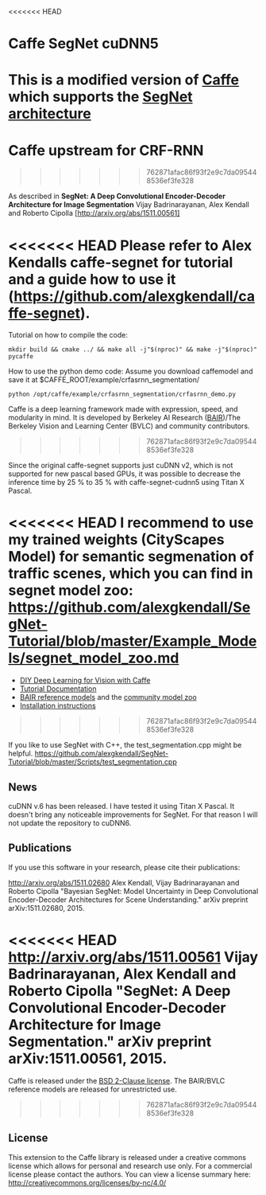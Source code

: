 <<<<<<< HEAD
# Caffe SegNet cuDNN5
**This is a modified version of [Caffe](https://github.com/BVLC/caffe) which supports the [SegNet architecture](http://mi.eng.cam.ac.uk/projects/segnet/)**
=======
# Caffe upstream for CRF-RNN
>>>>>>> 762871afac86f93f2e9c7da095448536ef3fe328

As described in **SegNet: A Deep Convolutional Encoder-Decoder Architecture for Image Segmentation** Vijay Badrinarayanan, Alex Kendall and Roberto Cipolla [http://arxiv.org/abs/1511.00561]

<<<<<<< HEAD
Please refer to Alex Kendalls caffe-segnet for tutorial and a guide how to use it (https://github.com/alexgkendall/caffe-segnet).
=======

Tutorial on how to compile the code:
```
mkdir build && cmake ../ && make all -j"$(nproc)" && make -j"$(nproc)" pycaffe
```
How to use the python demo code:
Assume you download caffemodel and save it at $CAFFE_ROOT/example/crfasrnn_segmentation/
```
python /opt/caffe/example/crfasrnn_segmentation/crfasrnn_demo.py
``` 

Caffe is a deep learning framework made with expression, speed, and modularity in mind.
It is developed by Berkeley AI Research ([BAIR](http://bair.berkeley.edu))/The Berkeley Vision and Learning Center (BVLC) and community contributors.
>>>>>>> 762871afac86f93f2e9c7da095448536ef3fe328

Since the original caffe-segnet supports just cuDNN v2, which is not supported for new pascal based GPUs, it was possible to decrease the inference time by 25 % to 35 % with caffe-segnet-cudnn5 using Titan X Pascal.

<<<<<<< HEAD
I recommend to use my trained weights (CityScapes Model) for semantic segmenation of traffic scenes, which you can find in segnet model zoo: https://github.com/alexgkendall/SegNet-Tutorial/blob/master/Example_Models/segnet_model_zoo.md
=======
- [DIY Deep Learning for Vision with Caffe](https://docs.google.com/presentation/d/1UeKXVgRvvxg9OUdh_UiC5G71UMscNPlvArsWER41PsU/edit#slide=id.p)
- [Tutorial Documentation](http://caffe.berkeleyvision.org/tutorial/)
- [BAIR reference models](http://caffe.berkeleyvision.org/model_zoo.html) and the [community model zoo](https://github.com/BVLC/caffe/wiki/Model-Zoo)
- [Installation instructions](http://caffe.berkeleyvision.org/installation.html)
>>>>>>> 762871afac86f93f2e9c7da095448536ef3fe328

If you like to use SegNet with C++, the test_segmentation.cpp might be helpful. 
https://github.com/alexgkendall/SegNet-Tutorial/blob/master/Scripts/test_segmentation.cpp

## News
cuDNN v.6 has been released. I have tested it using Titan X Pascal. It doesn't bring any noticeable improvements for SegNet. For that reason I will not update the repository to cuDNN6.

## Publications

If you use this software in your research, please cite their publications:

http://arxiv.org/abs/1511.02680
Alex Kendall, Vijay Badrinarayanan and Roberto Cipolla "Bayesian SegNet: Model Uncertainty in Deep Convolutional Encoder-Decoder Architectures for Scene Understanding." arXiv preprint arXiv:1511.02680, 2015.

<<<<<<< HEAD
http://arxiv.org/abs/1511.00561
Vijay Badrinarayanan, Alex Kendall and Roberto Cipolla "SegNet: A Deep Convolutional Encoder-Decoder Architecture for Image Segmentation." arXiv preprint arXiv:1511.00561, 2015. 
=======
Caffe is released under the [BSD 2-Clause license](https://github.com/BVLC/caffe/blob/master/LICENSE).
The BAIR/BVLC reference models are released for unrestricted use.
>>>>>>> 762871afac86f93f2e9c7da095448536ef3fe328


## License

This extension to the Caffe library is released under a creative commons license which allows for personal and research use only. For a commercial license please contact the authors. You can view a license summary here:
http://creativecommons.org/licenses/by-nc/4.0/
